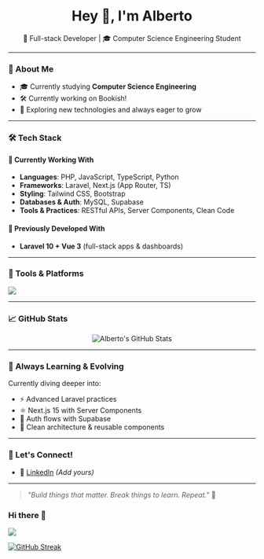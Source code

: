 <h1 align="center">Hey 👋, I'm Alberto</h1>
<p align="center">
  🚀 Full-stack Developer | 🎓 Computer Science Engineering Student
</p>

---

### 🧠 About Me

- 🎓 Currently studying **Computer Science Engineering**
- 🛠 Currently working on Bookish!
- 🚀 Exploring new technologies and always eager to grow

---

### 🛠️ Tech Stack

#### 🚧 Currently Working With
- **Languages**: PHP, JavaScript, TypeScript, Python
- **Frameworks**: Laravel, Next.js (App Router, TS)
- **Styling**: Tailwind CSS, Bootstrap
- **Databases & Auth**: MySQL, Supabase
- **Tools & Practices**: RESTful APIs, Server Components, Clean Code

#### 🧩 Previously Developed With
- **Laravel 10 + Vue 3** (full-stack apps & dashboards)

---

### 🔨 Tools & Platforms

<p>
  <img src="https://skillicons.dev/icons?i=php,laravel,nextjs,ts,js,vue,py,tailwind,bootstrap,mysql,supabase,vscode,git" />
</p>

---

### 📈 GitHub Stats

<p align="center">
  <img src="https://github-readme-stats.vercel.app/api?username=albertogithubusername&show_icons=true&theme=radical" alt="Alberto's GitHub Stats" />
</p>

---

### 🌱 Always Learning & Evolving

Currently diving deeper into:
- ⚡ Advanced Laravel practices
- ⚛️ Next.js 15 with Server Components
- 🔐 Auth flows with Supabase
- 🧠 Clean architecture & reusable components

---

### 🤝 Let's Connect!

- 💼 [LinkedIn](https://www.linkedin.com/in/alberto-pascual-pina-92a2ba286/) *(Add yours)*

---

> *"Build things that matter. Break things to learn. Repeat."* 🚀


 
### Hi there 👋
![](http://github-profile-summary-cards.vercel.app/api/cards/profile-details?username=albertopp44&theme=aura_dark)

<a href="https://git.io/streak-stats"><img src="https://github-readme-streak-stats-eight.vercel.app/?user=albertopp44&theme=" alt="GitHub Streak" /></a>
<!--
**albertopp44/albertopp44** is a ✨ _special_ ✨ repository because its `README.md` (this file) appears on your GitHub profile. 

Here are some ideas to get you started:

- 🔭 I’m currently working on ...
- 🌱 I’m currently learning ...
- 👯 I’m looking to collaborate on ...
- 🤔 I’m looking for help with ...
- 💬 Ask me about ...
- 📫 How to reach me: ...
- 😄 Pronouns: ...
- ⚡ Fun fact: ...
-->
